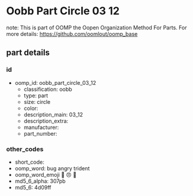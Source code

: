 # Oobb Part Circle 03 12  

note: This is part of OOMP the Oopen Organization Method For Parts. For more details: https://github.com/oomlout/oomp_base

##  part details





### id
* oomp_id: oobb_part_circle_03_12
  * classification: oobb
  * type: part
  * size: circle
  * color: 
  * description_main: 03_12
  * description_extra: 
  * manufacturer: 
  * part_number: 

### other_codes
* short_code: 
* oomp_word: bug angry trident
* oomp_word_emoji :bug: :angry: :trident:
* md5_6_alpha: 307pb
* md5_6: 4d09ff